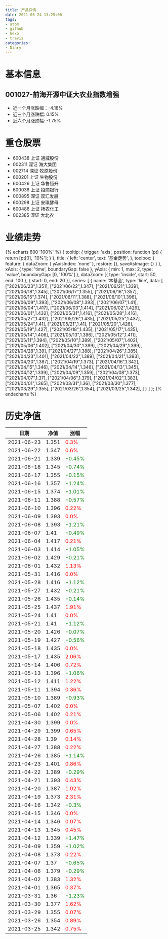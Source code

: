 ```yaml
---
title: 产品详情
date: 2021-06-24 13:25:00
tags:
- atom
- github
- hexo
- travis
categories:
- Diary
---
```


# 基本信息
## 001027-前海开源中证大农业指数增强
- 近一个月涨跌幅：-4.18%
- 近三个月涨跌幅: 0.15%
- 近六个月涨跌幅: -1.75%

# 重仓股票
- 600438 上证 通威股份
- 002311 深证 海大集团
- 002714 深证 牧原股份
- 600201 上证 生物股份
- 600426 上证 华鲁恒升
- 600036 上证 招商银行
- 000895 深证 双汇发展
- 600298 上证 安琪酵母
- 600486 上证 扬农化工
- 002385 深证 大北农
# 业绩走势

{% echarts 600 '100%' %}
{
  tooltip: {
        trigger: 'axis',
        position: function (pt) {
            return [pt[0], '10%'];
        }
    },
    title: {
        left: 'center',
        text: '基金走势',
    },
    toolbox: {
        feature: {
            dataZoom: {
                yAxisIndex: 'none'
            },
            restore: {},
            saveAsImage: {}
        }
    },
    xAxis: {
        type: 'time',
        boundaryGap: false
    },
    yAxis: {
        min: 1,
        max: 2,
        type: 'value',
        boundaryGap: [0, '100%']
    },
    dataZoom: [{
        type: 'inside',
        start: 50,
        end: 100
    }, {
        start: 0,
        end: 20
    }],
    series: [
        {
            name: '本基金',
            type: 'line',
            data: [
["2021/06/23",1.351],
["2021/06/22",1.347],
["2021/06/21",1.339],
["2021/06/18",1.345],
["2021/06/17",1.355],
["2021/06/16",1.357],
["2021/06/15",1.374],
["2021/06/11",1.388],
["2021/06/10",1.396],
["2021/06/09",1.393],
["2021/06/08",1.393],
["2021/06/07",1.41],
["2021/06/04",1.417],
["2021/06/03",1.414],
["2021/06/02",1.429],
["2021/06/01",1.432],
["2021/05/31",1.416],
["2021/05/28",1.416],
["2021/05/27",1.432],
["2021/05/26",1.435],
["2021/05/25",1.437],
["2021/05/24",1.41],
["2021/05/21",1.41],
["2021/05/20",1.426],
["2021/05/19",1.427],
["2021/05/18",1.435],
["2021/05/17",1.435],
["2021/05/14",1.406],
["2021/05/13",1.396],
["2021/05/12",1.411],
["2021/05/11",1.394],
["2021/05/10",1.389],
["2021/05/07",1.402],
["2021/05/06",1.402],
["2021/04/30",1.399],
["2021/04/29",1.399],
["2021/04/28",1.39],
["2021/04/27",1.388],
["2021/04/26",1.385],
["2021/04/23",1.401],
["2021/04/22",1.389],
["2021/04/21",1.393],
["2021/04/20",1.387],
["2021/04/19",1.373],
["2021/04/16",1.342],
["2021/04/15",1.346],
["2021/04/14",1.346],
["2021/04/13",1.345],
["2021/04/12",1.339],
["2021/04/09",1.359],
["2021/04/08",1.373],
["2021/04/07",1.37],
["2021/04/06",1.379],
["2021/04/02",1.383],
["2021/04/01",1.365],
["2021/03/31",1.36],
["2021/03/30",1.377],
["2021/03/29",1.355],
["2021/03/26",1.354],
["2021/03/25",1.342],
]
        }
    ]
};
{% endecharts %}

# 历史净值

| 日期 | 净值 | 涨幅 |
| --- | --- | --- |
|2021-06-23|1.351|<font color=red>0.3%</font>|
|2021-06-22|1.347|<font color=red>0.6%</font>|
|2021-06-21|1.339|<font color=green>-0.45%</font>|
|2021-06-18|1.345|<font color=green>-0.74%</font>|
|2021-06-17|1.355|<font color=green>-0.15%</font>|
|2021-06-16|1.357|<font color=green>-1.24%</font>|
|2021-06-15|1.374|<font color=green>-1.01%</font>|
|2021-06-11|1.388|<font color=green>-0.57%</font>|
|2021-06-10|1.396|<font color=red>0.22%</font>|
|2021-06-09|1.393|<font color=red>0.0%</font>|
|2021-06-08|1.393|<font color=green>-1.21%</font>|
|2021-06-07|1.41|<font color=green>-0.49%</font>|
|2021-06-04|1.417|<font color=red>0.21%</font>|
|2021-06-03|1.414|<font color=green>-1.05%</font>|
|2021-06-02|1.429|<font color=green>-0.21%</font>|
|2021-06-01|1.432|<font color=red>1.13%</font>|
|2021-05-31|1.416|<font color=red>0.0%</font>|
|2021-05-28|1.416|<font color=green>-1.12%</font>|
|2021-05-27|1.432|<font color=green>-0.21%</font>|
|2021-05-26|1.435|<font color=green>-0.14%</font>|
|2021-05-25|1.437|<font color=red>1.91%</font>|
|2021-05-24|1.41|<font color=red>0.0%</font>|
|2021-05-21|1.41|<font color=green>-1.12%</font>|
|2021-05-20|1.426|<font color=green>-0.07%</font>|
|2021-05-19|1.427|<font color=green>-0.56%</font>|
|2021-05-18|1.435|<font color=red>0.0%</font>|
|2021-05-17|1.435|<font color=red>2.06%</font>|
|2021-05-14|1.406|<font color=red>0.72%</font>|
|2021-05-13|1.396|<font color=green>-1.06%</font>|
|2021-05-12|1.411|<font color=red>1.22%</font>|
|2021-05-11|1.394|<font color=red>0.36%</font>|
|2021-05-10|1.389|<font color=green>-0.93%</font>|
|2021-05-07|1.402|<font color=red>0.0%</font>|
|2021-05-06|1.402|<font color=red>0.21%</font>|
|2021-04-30|1.399|<font color=red>0.0%</font>|
|2021-04-29|1.399|<font color=red>0.65%</font>|
|2021-04-28|1.39|<font color=red>0.14%</font>|
|2021-04-27|1.388|<font color=red>0.22%</font>|
|2021-04-26|1.385|<font color=green>-1.14%</font>|
|2021-04-23|1.401|<font color=red>0.86%</font>|
|2021-04-22|1.389|<font color=green>-0.29%</font>|
|2021-04-21|1.393|<font color=red>0.43%</font>|
|2021-04-20|1.387|<font color=red>1.02%</font>|
|2021-04-19|1.373|<font color=red>2.31%</font>|
|2021-04-16|1.342|<font color=green>-0.3%</font>|
|2021-04-15|1.346|<font color=red>0.0%</font>|
|2021-04-14|1.346|<font color=red>0.07%</font>|
|2021-04-13|1.345|<font color=red>0.45%</font>|
|2021-04-12|1.339|<font color=green>-1.47%</font>|
|2021-04-09|1.359|<font color=green>-1.02%</font>|
|2021-04-08|1.373|<font color=red>0.22%</font>|
|2021-04-07|1.37|<font color=green>-0.65%</font>|
|2021-04-06|1.379|<font color=green>-0.29%</font>|
|2021-04-02|1.383|<font color=red>1.32%</font>|
|2021-04-01|1.365|<font color=red>0.37%</font>|
|2021-03-31|1.36|<font color=green>-1.23%</font>|
|2021-03-30|1.377|<font color=red>1.62%</font>|
|2021-03-29|1.355|<font color=red>0.07%</font>|
|2021-03-26|1.354|<font color=red>0.89%</font>|
|2021-03-25|1.342|<font color=red>0.75%</font>|
